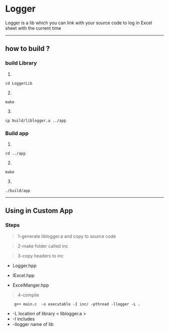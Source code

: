 # Logger

Logger is a lib which you can link with your source 
code to log in Excel sheet with the current time 

------
how to build ?
------

### **build Library**

1.
```
cd LoggerLib
```
2. 
```
make
```
3.
```
cp build/liblogger.a ../app
```
### **Build app**

1.
```
cd ../app
```
2. 
```
make
```
3.
```
./build/app
```
---------------

## Using in Custom App 

### Steps 
>1-generate liblogger.a and copy to source code

>2-make folder called inc

>3-copy headers to inc 

- Logger.hpp 

- IExcel.hpp 

- ExcelManger.hpp


>4-compile 

```
	g++ main.c  -o executable -I inc/ -pthread -llogger -L .

```

- -L location of library < liblogger.a >
- -I includes 
- -llogger name of lib
